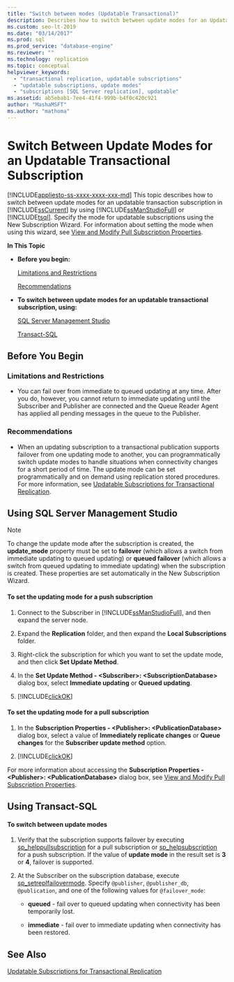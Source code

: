 ```yaml
---
title: "Switch between modes (Updatable Transactional)"
description: Describes how to switch between update modes for an Updatable Transactional Publication by using SQL Server Management Studio (SSMS) or Transact-SQL (T-SQL).
ms.custom: seo-lt-2019
ms.date: "03/14/2017"
ms.prod: sql
ms.prod_service: "database-engine"
ms.reviewer: ""
ms.technology: replication
ms.topic: conceptual
helpviewer_keywords: 
  - "transactional replication, updatable subscriptions"
  - "updatable subscriptions, update modes"
  - "subscriptions [SQL Server replication], updatable"
ms.assetid: ab5ebab1-7ee4-41f4-999b-b4f0c420c921
author: "MashaMSFT"
ms.author: "mathoma"
---
```

# Switch Between Update Modes for an Updatable Transactional Subscription
[!INCLUDE[appliesto-ss-xxxx-xxxx-xxx-md](../../../includes/applies-to-version/sqlserver.md)]
  This topic describes how to switch between update modes for an updatable transaction subscription in [!INCLUDE[ssCurrent](../../../includes/sscurrent-md.md)] by using [!INCLUDE[ssManStudioFull](../../../includes/ssmanstudiofull-md.md)] or [!INCLUDE[tsql](../../../includes/tsql-md.md)]. Specify the mode for updatable subscriptions using the New Subscription Wizard. For information about setting the mode when using this wizard, see [View and Modify Pull Subscription Properties](../../../relational-databases/replication/view-and-modify-pull-subscription-properties.md).  
  
 **In This Topic**  
  
-   **Before you begin:**  
  
     [Limitations and Restrictions](#Restrictions)  
  
     [Recommendations](#Recommendations)  
  
-   **To switch between update modes for an updatable transactional subscription, using:**  
  
     [SQL Server Management Studio](#SSMSProcedure)  
  
     [Transact-SQL](#TsqlProcedure)  
  
##  <a name="BeforeYouBegin"></a> Before You Begin  
  
###  <a name="Restrictions"></a> Limitations and Restrictions  
  
-   You can fail over from immediate to queued updating at any time. After you do, however, you cannot return to immediate updating until the Subscriber and Publisher are connected and the Queue Reader Agent has applied all pending messages in the queue to the Publisher.  
  
###  <a name="Recommendations"></a> Recommendations  
  
-   When an updating subscription to a transactional publication supports failover from one updating mode to another, you can programmatically switch update modes to handle situations when connectivity changes for a short period of time. The update mode can be set programmatically and on demand using replication stored procedures. For more information, see [Updatable Subscriptions for Transactional Replication](../../../relational-databases/replication/transactional/updatable-subscriptions-for-transactional-replication.md).  
  
##  <a name="SSMSProcedure"></a> Using SQL Server Management Studio  
  
> [!NOTE]  
>  To change the update mode after the subscription is created, the **update_mode** property must be set to **failover** (which allows a switch from immediate updating to queued updating) or **queued failover** (which allows a switch from queued updating to immediate updating) when the subscription is created. These properties are set automatically in the New Subscription Wizard.  
  
#### To set the updating mode for a push subscription  
  
1.  Connect to the Subscriber in [!INCLUDE[ssManStudioFull](../../../includes/ssmanstudiofull-md.md)], and then expand the server node.  
  
2.  Expand the **Replication** folder, and then expand the **Local Subscriptions** folder.  
  
3.  Right-click the subscription for which you want to set the update mode, and then click **Set Update Method**.  
  
4.  In the **Set Update Method - \<Subscriber>: \<SubscriptionDatabase>** dialog box, select **Immediate updating** or **Queued updating**.  
  
5.  [!INCLUDE[clickOK](../../../includes/clickok-md.md)]  

#### To set the updating mode for a pull subscription  
  
1.  In the **Subscription Properties - \<Publisher>: \<PublicationDatabase>** dialog box, select a value of **Immediately replicate changes** or **Queue changes** for the **Subscriber update method** option.  
  
2.  [!INCLUDE[clickOK](../../../includes/clickok-md.md)]  
  
 For more information about accessing the **Subscription Properties - \<Publisher>: \<PublicationDatabase>** dialog box, see [View and Modify Pull Subscription Properties](../../../relational-databases/replication/view-and-modify-pull-subscription-properties.md).  
  
##  <a name="TsqlProcedure"></a> Using Transact-SQL  
  
#### To switch between update modes  
  
1.  Verify that the subscription supports failover by executing [sp_helppullsubscription](../../../relational-databases/system-stored-procedures/sp-helppullsubscription-transact-sql.md) for a pull subscription or [sp_helpsubscription](../../../relational-databases/system-stored-procedures/sp-helpsubscription-transact-sql.md) for a push subscription. If the value of **update mode** in the result set is **3** or **4**, failover is supported.  
  
2.  At the Subscriber on the subscription database, execute [sp_setreplfailovermode](../../../relational-databases/system-stored-procedures/sp-setreplfailovermode-transact-sql.md). Specify `@publisher`, `@publisher_db`, `@publication`, and one of the following values for `@failover_mode`:  
  
    -   **queued** - fail over to queued updating when connectivity has been temporarily lost.  
  
    -   **immediate** - fail over to immediate updating when connectivity has been restored.  
  
## See Also  
 [Updatable Subscriptions for Transactional Replication](../../../relational-databases/replication/transactional/updatable-subscriptions-for-transactional-replication.md)  
  
  
